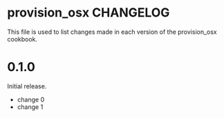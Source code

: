 # provision_osx CHANGELOG

This file is used to list changes made in each version of the provision_osx cookbook.

# 0.1.0

Initial release.

- change 0
- change 1

